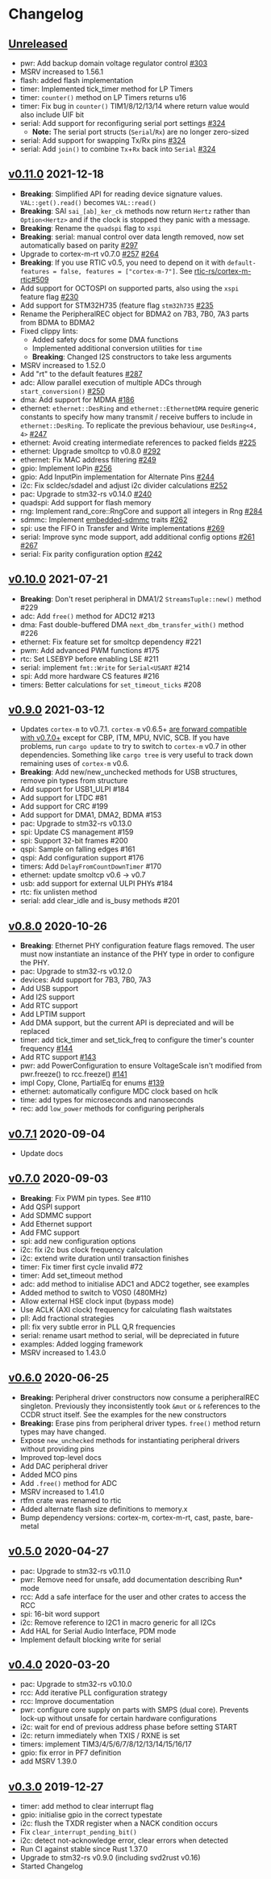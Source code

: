 # Changelog

## [Unreleased]

* pwr: Add backup domain voltage regulator control [#303][303]
* MSRV increased to 1.56.1
* flash: added flash implementation
* timer: Implemented tick_timer method for LP Timers
* timer: `counter()` method on LP Timers returns u16
* timer: Fix bug in `counter()` TIM1/8/12/13/14 where return value would also
  include UIF bit
* serial: Add support for reconfiguring serial port settings [#324][324]
    * **Note:** The serial port structs (`Serial`/`Rx`) are no longer zero-sized
* serial: Add support for swapping Tx/Rx pins [#324][324]
* serial: Add `join()` to combine `Tx`+`Rx` back into `Serial` [#324][324]

## [v0.11.0] 2021-12-18

* **Breaking**: Simplified API for reading device signature
  values. `VAL::get().read()` becomes `VAL::read()`
* **Breaking**: SAI `sai_[ab]_ker_ck` methods now return `Hertz` rather than
  `Option<Hertz>` and if the clock is stopped they panic with a message.
* **Breaking**: Rename the `quadspi` flag to `xspi`
* **Breaking**: serial: manual control over data length removed, now set automatically based on parity [#297][297]
* Upgrade to cortex-m-rt v0.7.0 [#257][257] [#264][264]
* **Breaking**: If you use RTIC v0.5, you need to depend on it with
  `default-features = false, features = ["cortex-m-7"]`. See
  [rtic-rs/cortex-m-rtic#509](https://github.com/rtic-rs/cortex-m-rtic/pull/509)
* Add support for OCTOSPI on supported parts, also using the `xspi` feature flag [#230][230]
* Add support for STM32H735 (feature flag `stm32h735` [#235][235]
* Rename the PeripheralREC object for BDMA2 on 7B3, 7B0, 7A3 parts from BDMA to BDMA2
* Fixed clippy lints:
   * Added safety docs for some DMA functions
   * Implemented additional conversion utilities for `time`
   * **Breaking**: Changed I2S constructors to take less arguments
* MSRV increased to 1.52.0
* Add "rt" to the default features [#287][287]
* adc: Allow parallel execution of multiple ADCs through `start_conversion()` [#250][250]
* dma: Add support for MDMA [#186][186]
* ethernet: `ethernet::DesRing` and `ethernet::EthernetDMA` require generic
  constants to specify how many transmit / receive buffers to include in
  `ethernet::DesRing`. To replicate the previous behaviour, use `DesRing<4, 4>` [#247][247]
* ethernet: Avoid creating intermediate references to packed fields [#225][225]
* ethernet: Upgrade smoltcp to v0.8.0 [#292][292]
* ethernet: Fix MAC address filtering [#249][249]
* gpio: Implement IoPin [#256][256]
* gpio: Add InputPin implementation for Alternate Pins [#244][244]
* i2c: Fix scldec/sdadel and adjust i2c divider calculations [#252][252]
* pac: Upgrade to stm32-rs v0.14.0 [#240][240]
* quadspi: Add support for flash memory
* rng: Implement rand_core::RngCore and support all integers in Rng [#284][284]
* sdmmc: Implement [embedded-sdmmc](https://github.com/rust-embedded-community/embedded-sdmmc-rs) traits [#262][262]
* spi: use the FIFO in Transfer and Write implementations [#269][269]
* serial: Improve sync mode support, add additional config options [#261][261] [#267][267]
* serial: Fix parity configuration option [#242][242]

## [v0.10.0] 2021-07-21

* **Breaking**: Don't reset peripheral in DMA1/2 `StreamsTuple::new()` method #229
* adc: Add `free()` method for ADC12 #213
* dma: Fast double-buffered DMA `next_dbm_transfer_with()` method #226
* ethernet: Fix feature set for smoltcp dependency #221
* pwm: Add advanced PWM functions #175
* rtc: Set LSEBYP before enabling LSE #211
* serial: implement `fmt::Write` for `Serial<USART` #214
* spi: Add more hardware CS features #216
* timers: Better calculations for `set_timeout_ticks` #208

## [v0.9.0] 2021-03-12

* Updates `cortex-m` to v0.7.1. `cortex-m` v0.6.5+ [are forward compatible with
  v0.7.0+][cm6-changelog] except for CBP, ITM, MPU, NVIC, SCB. If you have
  problems, run `cargo update` to try to switch to `cortex-m` v0.7 in other
  dependencies. Something like `cargo tree` is very useful to track down
  remaining uses of `cortex-m` v0.6.
* **Breaking**: Add new/new_unchecked methods for USB structures, remove pin
  types from structure
* Add support for USB1_ULPI #184
* Add support for LTDC #81
* Add support for CRC #199
* Add support for DMA1, DMA2, BDMA #153
* pac: Upgrade to stm32-rs v0.13.0
* spi: Update CS management #159
* spi: Support 32-bit frames #200
* qspi: Sample on falling edges #161
* qspi: Add configuration support #176
* timers: Add `DelayFromCountDownTimer` #170
* ethernet: update smoltcp v0.6 -> v0.7
* usb: add support for external ULPI PHYs #184
* rtc: fix unlisten method
* serial: add clear_idle and is_busy methods #201

[cm6-changelog]: (https://github.com/rust-embedded/cortex-m/blob/master/CHANGELOG.md#v065---2021-01-24)

## [v0.8.0] 2020-10-26

* **Breaking**: Ethernet PHY configuration feature flags removed. The user must
  now instantiate an instance of the PHY type in order to configure the PHY.
* pac: Upgrade to stm32-rs v0.12.0
* devices: Add support for 7B3, 7B0, 7A3
* Add USB support
* Add I2S support
* Add RTC support
* Add LPTIM support
* Add DMA support, but the current API is depreciated and will be replaced
* timer: add tick_timer and set_tick_freq to configure the timer's counter frequency [#144](https://github.com/stm32-rs/stm32h7xx-hal/pull/144)
* Add RTC support [#143](https://github.com/stm32-rs/stm32h7xx-hal/pull/143)
* pwr: add PowerConfiguration to ensure VoltageScale isn't modified from pwr.freeze() to rcc.freeze() [#141](https://github.com/stm32-rs/stm32h7xx-hal/pull/141)
* impl Copy, Clone, PartialEq for enums [#139](https://github.com/stm32-rs/stm32h7xx-hal/pull/139)
* ethernet: automatically configure MDC clock based on hclk
* time: add types for microseconds and nanoseconds
* rec: add `low_power` methods for configuring peripherals

## [v0.7.1] 2020-09-04

* Update docs

## [v0.7.0] 2020-09-03

* **Breaking**: Fix PWM pin types. See #110
* Add QSPI support
* Add SDMMC support
* Add Ethernet support
* Add FMC support
* spi: add new configuration options
* i2c: fix i2c bus clock frequency calculation
* i2c: extend write duration until transaction finishes
* timer: Fix timer first cycle invalid #72
* timer: Add set_timeout method
* adc: add method to initialise ADC1 and ADC2 together, see examples
* Added method to switch to VOS0 (480MHz)
* Allow external HSE clock input (bypass mode)
* Use ACLK (AXI clock) frequency for calculating flash waitstates
* pll: Add fractional strategies
* pll: fix very subtle error in PLL Q,R frequencies
* serial: rename usart method to serial, will be depreciated in future
* examples: Added logging framework
* MSRV increased to 1.43.0

## [v0.6.0] 2020-06-25

* **Breaking:** Peripheral driver constructors now consume a peripheralREC
  singleton. Previously they inconsistently took `&mut` or `&` references
  to the CCDR struct itself. See the examples for the new constructors
* **Breaking:** Erase pins from peripheral driver types. `free()` method return
  types may have changed.
* Expose `new_unchecked` methods for instantiating peripheral drivers without
  providing pins
* Improved top-level docs
* Add DAC peripheral driver
* Added MCO pins
* Add `.free()` method for ADC
* MSRV increased to 1.41.0
* rtfm crate was renamed to rtic
* Added alternate flash size definitions to memory.x
* Bump dependency versions: cortex-m, cortex-m-rt, cast, paste, bare-metal

## [v0.5.0] 2020-04-27

* pac: Upgrade to stm32-rs v0.11.0
* pwr: Remove need for unsafe, add documentation describing Run* mode
* rcc: Add a safe interface for the user and other crates to access the RCC
* spi: 16-bit word support
* i2c: Remove reference to I2C1 in macro generic for all I2Cs
* Add HAL for Serial Audio Interface, PDM mode
* Implement default blocking write for serial

## [v0.4.0] 2020-03-20

* pac: Upgrade to stm32-rs v0.10.0
* rcc: Add iterative PLL configuration strategy
* rcc: Improve documentation
* pwr: configure core supply on parts with SMPS (dual core). Prevents
  lock-up without unsafe for certain hardware configurations
* i2c: wait for end of previous address phase before setting START
* i2c: return immediately when TXIS / RXNE is set
* timers: implement TIM3/4/5/6/7/8/12/13/14/15/16/17
* gpio: fix error in PF7 definition
* add MSRV 1.39.0

## [v0.3.0] 2019-12-27

* timer: add method to clear interrupt flag
* gpio: initialise gpio in the correct typestate
* i2c: flush the TXDR register when a NACK condition occurs
* Fix `clear_interrupt_pending_bit()`
* i2c: detect not-acknowledge error, clear errors when detected
* Run CI against stable since Rust 1.37.0
* Upgrade to stm32-rs v0.9.0 (including svd2rust v0.16)
* Started Changelog

[Unreleased]: https://github.com/stm32-rs/stm32h7xx-hal/compare/v0.11.0...HEAD
[v0.11.0]: https://github.com/stm32-rs/stm32h7xx-hal/compare/v0.10.0...v0.11.0
[v0.10.0]: https://github.com/stm32-rs/stm32h7xx-hal/compare/v0.9.0...v0.10.0
[v0.9.0]: https://github.com/stm32-rs/stm32h7xx-hal/compare/v0.8.0...v0.9.0
[v0.8.0]: https://github.com/stm32-rs/stm32h7xx-hal/compare/v0.7.1...v0.8.0
[v0.7.1]: https://github.com/stm32-rs/stm32h7xx-hal/compare/v0.7.0...v0.7.1
[v0.7.0]: https://github.com/stm32-rs/stm32h7xx-hal/compare/v0.6.0...v0.7.0
[v0.6.0]: https://github.com/stm32-rs/stm32h7xx-hal/compare/v0.5.0...v0.6.0
[v0.5.0]: https://github.com/stm32-rs/stm32h7xx-hal/compare/v0.4.0...v0.5.0
[v0.4.0]: https://github.com/stm32-rs/stm32h7xx-hal/compare/v0.3.0...v0.4.0
[v0.3.0]: https://github.com/stm32-rs/stm32h7xx-hal/compare/v0.2.1...v0.3.0

[186]: https://github.com/stm32-rs/stm32h7xx-hal/pull/186
[225]: https://github.com/stm32-rs/stm32h7xx-hal/pull/225
[230]: https://github.com/stm32-rs/stm32h7xx-hal/pull/230
[235]: https://github.com/stm32-rs/stm32h7xx-hal/pull/235
[240]: https://github.com/stm32-rs/stm32h7xx-hal/pull/240
[242]: https://github.com/stm32-rs/stm32h7xx-hal/pull/242
[244]: https://github.com/stm32-rs/stm32h7xx-hal/pull/244
[247]: https://github.com/stm32-rs/stm32h7xx-hal/pull/247
[249]: https://github.com/stm32-rs/stm32h7xx-hal/pull/249
[250]: https://github.com/stm32-rs/stm32h7xx-hal/pull/250
[252]: https://github.com/stm32-rs/stm32h7xx-hal/pull/252
[256]: https://github.com/stm32-rs/stm32h7xx-hal/pull/256
[257]: https://github.com/stm32-rs/stm32h7xx-hal/pull/257
[261]: https://github.com/stm32-rs/stm32h7xx-hal/pull/261
[262]: https://github.com/stm32-rs/stm32h7xx-hal/pull/262
[264]: https://github.com/stm32-rs/stm32h7xx-hal/pull/264
[267]: https://github.com/stm32-rs/stm32h7xx-hal/pull/267
[269]: https://github.com/stm32-rs/stm32h7xx-hal/pull/269
[284]: https://github.com/stm32-rs/stm32h7xx-hal/pull/284
[287]: https://github.com/stm32-rs/stm32h7xx-hal/pull/287
[292]: https://github.com/stm32-rs/stm32h7xx-hal/pull/292
[297]: https://github.com/stm32-rs/stm32h7xx-hal/pull/297
[303]: https://github.com/stm32-rs/stm32h7xx-hal/pull/303
[324]: https://github.com/stm32-rs/stm32h7xx-hal/pull/324
